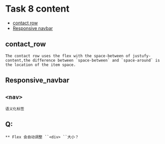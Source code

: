 # Task 8 content

- [contact row](#contact_row)
- [Responsive navbar](#responsive_navbar)


## contact_row

    The contact row uses the flex with the space-between of justufy-content,the difference between `space-between` and `space-around` is the location of the item space. 
    
## Responsive_navbar

 

## ``<nav> `` 

    语义化标签
    
## Q:

    ** Flex 会自动调整 ``<div> ``大小？
 